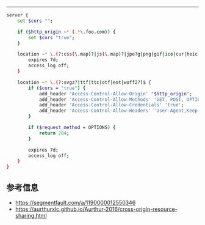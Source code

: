 
---

```bash
server {
    set $cors "";

    if ($http_origin ~* (.*\.foo.com)) {
        set $cors "true";
    }

    location ~* \.(?:css(\.map)?|js(\.map)?|jpe?g|png|gif|ico|cur|heic|webp|tiff?|mp3|m4a|aac|ogg|midi?|wav|mp4|mov|webm|mpe?g|avi|ogv|flv|wmv)$ {
        expires 7d;
        access_log off;
    }

    location ~* \.(?:svgz?|ttf|ttc|otf|eot|woff2?)$ {
        if ($cors = "true") {
            add_header 'Access-Control-Allow-Origin' "$http_origin";
            add_header 'Access-Control-Allow-Methods' 'GET, POST, OPTIONS, DELETE, PUT';
            add_header 'Access-Control-Allow-Credentials' 'true';
            add_header 'Access-Control-Allow-Headers' 'User-Agent,Keep-Alive,Content-Type';
        }

        if ($request_method = OPTIONS) {
            return 204;
        }

        expires 7d;
        access_log off;
    }
}
```

## 参考信息
* https://segmentfault.com/a/1190000012550346
* https://aurthurxlc.github.io/Aurthur-2016/cross-origin-resource-sharing.html